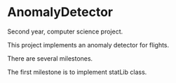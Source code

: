 # AnomalyDetector
 Second year, computer science project.
 
 This project implements an anomaly detector for flights.
 
 There are several milestones.
 
 The first milestone is to implement statLib class.
